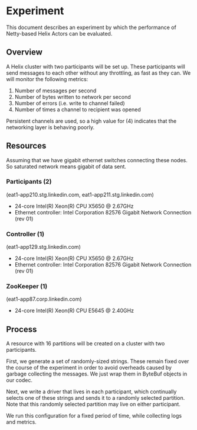 Experiment
==========

This document describes an experiment by which the performance of Netty-based
Helix Actors can be evaluated.

Overview
--------

A Helix cluster with two participants will be set up. These participants will
send messages to each other without any throttling, as fast as they can. We
will monitor the following metrics:

1. Number of messages per second
2. Number of bytes written to network per second
3. Number of errors (i.e. write to channel failed)
4. Number of times a channel to recipient was opened

Persistent channels are used, so a high value for (4) indicates that the
networking layer is behaving poorly.

Resources
---------

Assuming that we have gigabit ethernet switches connecting these nodes. So
saturated network means gigabit of data sent.

### Participants (2)

(eat1-app210.stg.linkedin.com, eat1-app211.stg.linkedin.com)

* 24-core Intel(R) Xeon(R) CPU X5650  @ 2.67GHz
* Ethernet controller: Intel Corporation 82576 Gigabit Network Connection (rev 01)

### Controller (1)

(eat1-app129.stg.linkedin.com)

* 24-core Intel(R) Xeon(R) CPU X5650  @ 2.67GHz
* Ethernet controller: Intel Corporation 82576 Gigabit Network Connection (rev 01)

### ZooKeeper (1)

(eat1-app87.corp.linkedin.com)

* 24-core Intel(R) Xeon(R) CPU E5645  @ 2.40GHz

Process
-------

A resource with 16 partitions will be created on a cluster with two participants.

First, we generate a set of randomly-sized strings. These remain fixed over the
course of the experiment in order to avoid overheads caused by garbage
collecting the messages. We just wrap them in ByteBuf objects in our codec.

Next, we write a driver that lives in each participant, which continually
selects one of these strings and sends it to a randomly selected partition.
Note that this randomly selected partition may live on either participant.

We run this configuration for a fixed period of time, while collecting logs and
metrics.
